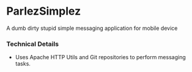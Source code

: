 # ParlezSimplez
A dumb dirty stupid simple messaging application for mobile device

### Technical Details
 - Uses Apache HTTP Utils and Git repositories to perform messaging tasks.
